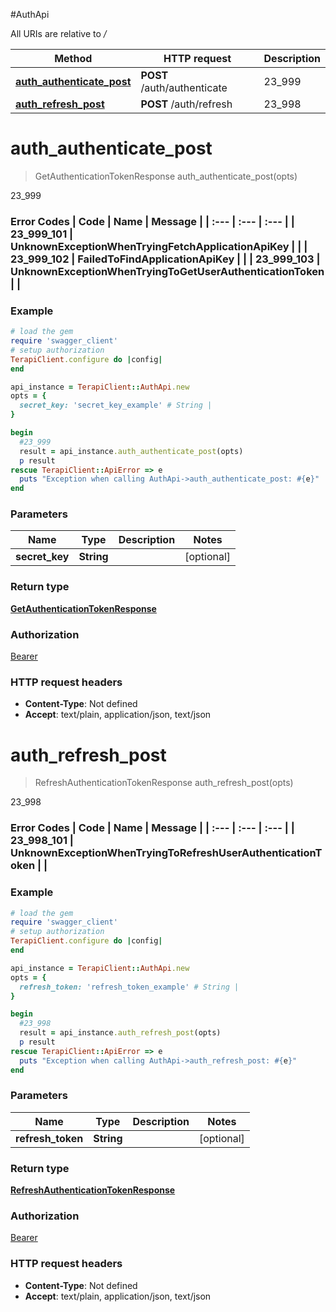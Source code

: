 #AuthApi

All URIs are relative to */*

Method | HTTP request | Description
------------- | ------------- | -------------
[**auth_authenticate_post**](AuthApi.md#auth_authenticate_post) | **POST** /auth/authenticate | 23_999
[**auth_refresh_post**](AuthApi.md#auth_refresh_post) | **POST** /auth/refresh | 23_998

# **auth_authenticate_post**
> GetAuthenticationTokenResponse auth_authenticate_post(opts)

23_999

### Error Codes  | Code | Name | Message |  | :--- | :--- | :--- |  | 23_999_101 | UnknownExceptionWhenTryingFetchApplicationApiKey |  |  | 23_999_102 | FailedToFindApplicationApiKey |  |  | 23_999_103 | UnknownExceptionWhenTryingToGetUserAuthenticationToken |  |

### Example
```ruby
# load the gem
require 'swagger_client'
# setup authorization
TerapiClient.configure do |config|
end

api_instance = TerapiClient::AuthApi.new
opts = { 
  secret_key: 'secret_key_example' # String | 
}

begin
  #23_999
  result = api_instance.auth_authenticate_post(opts)
  p result
rescue TerapiClient::ApiError => e
  puts "Exception when calling AuthApi->auth_authenticate_post: #{e}"
end
```

### Parameters

Name | Type | Description  | Notes
------------- | ------------- | ------------- | -------------
 **secret_key** | **String**|  | [optional] 

### Return type

[**GetAuthenticationTokenResponse**](GetAuthenticationTokenResponse.md)

### Authorization

[Bearer](../README.md#Bearer)

### HTTP request headers

 - **Content-Type**: Not defined
 - **Accept**: text/plain, application/json, text/json



# **auth_refresh_post**
> RefreshAuthenticationTokenResponse auth_refresh_post(opts)

23_998

### Error Codes  | Code | Name | Message |  | :--- | :--- | :--- |  | 23_998_101 | UnknownExceptionWhenTryingToRefreshUserAuthenticationToken |  |

### Example
```ruby
# load the gem
require 'swagger_client'
# setup authorization
TerapiClient.configure do |config|
end

api_instance = TerapiClient::AuthApi.new
opts = { 
  refresh_token: 'refresh_token_example' # String | 
}

begin
  #23_998
  result = api_instance.auth_refresh_post(opts)
  p result
rescue TerapiClient::ApiError => e
  puts "Exception when calling AuthApi->auth_refresh_post: #{e}"
end
```

### Parameters

Name | Type | Description  | Notes
------------- | ------------- | ------------- | -------------
 **refresh_token** | **String**|  | [optional] 

### Return type

[**RefreshAuthenticationTokenResponse**](RefreshAuthenticationTokenResponse.md)

### Authorization

[Bearer](../README.md#Bearer)

### HTTP request headers

 - **Content-Type**: Not defined
 - **Accept**: text/plain, application/json, text/json



